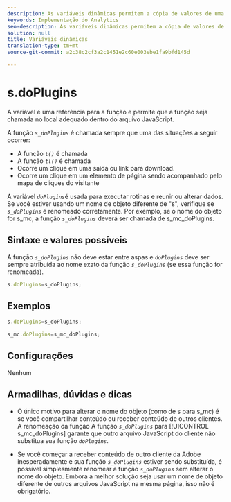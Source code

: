 ```yaml
---
description: As variáveis dinâmicas permitem a cópia de valores de uma variável para outra sem precisar digitar os valores completos várias vezes nas solicitações de imagem do site.
keywords: Implementação do Analytics
seo-description: As variáveis dinâmicas permitem a cópia de valores de uma variável para outra sem precisar digitar os valores completos várias vezes nas solicitações de imagem do site.
solution: null
title: Variáveis dinâmicas
translation-type: tm+mt
source-git-commit: a2c38c2cf3a2c1451e2c60e003ebe1fa9bfd145d

---
```




# s.doPlugins

A variável é uma referência para a função   e permite que a função   seja chamada no local adequado dentro do arquivo JavaScript.

A função *`s_doPlugins`* é chamada sempre que uma das situações a seguir ocorrer:

* A função *`t()`* é chamada
* A função *`tl()`* é chamada
* Ocorre um clique em uma saída ou link para download.
* Ocorre um clique em um elemento de página sendo acompanhado pelo mapa de cliques do visitante

A variável *`doPlugins`*&#x200B;é usada para executar rotinas e reunir ou alterar dados. Se você estiver usando um nome de objeto diferente de "s", verifique se *`s_doPlugins`* é renomeado corretamente. Por exemplo, se o nome do objeto for s_mc, a função *`s_doPlugins`* deverá ser chamada de s_mc_doPlugins.

## Sintaxe e valores possíveis

A função *`s_doPlugins`* não deve estar entre aspas e *`doPlugins`* deve ser sempre atribuída ao nome exato da função *`s_doPlugins`* (se essa função for renomeada).

```js
s.doPlugins=s_doPlugins;
```

## Exemplos

```js
s.doPlugins=s_doPlugins;
```

```js
s_mc.doPlugins=s_mc_doPlugins;
```

## Configurações

Nenhum

## Armadilhas, dúvidas e dicas

* O único motivo para alterar o nome do objeto (como de s para s_mc) é se você compartilhar conteúdo ou receber conteúdo de outros clientes. A renomeação da função A função *`s_doPlugins`* para [!UICONTROL s_mc_doPlugins] garante que outro arquivo JavaScript do cliente não substitua sua função *`doPlugins`*.

* Se você começar a receber conteúdo de outro cliente da Adobe inesperadamente e sua função *`s_doPlugins`* estiver sendo substituída, é possível simplesmente renomear a função *`s_doPlugins`* sem alterar o nome do objeto. Embora a melhor solução seja usar um nome de objeto diferente de outros arquivos JavaScript na mesma página, isso não é obrigatório.